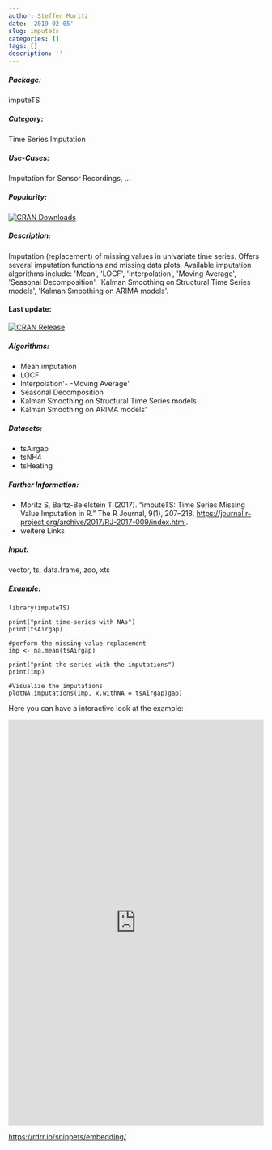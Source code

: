 ```yaml
---
author: Steffen Moritz
date: '2019-02-05'
slug: imputets
categories: []
tags: []
description: ''
---
```



##### Package: 
imputeTS

##### Category:
Time Series Imputation

##### Use-Cases:
Imputation for Sensor Recordings, ...

##### Popularity:
[![CRAN Downloads](https://cranlogs.r-pkg.org/badges/imputeTS)](https://cran.r-project.org/package=imputeTS)

##### Description:
 Imputation (replacement) of missing values in univariate time series. Offers several imputation functions and missing data plots. Available imputation algorithms include: 'Mean', 'LOCF', 'Interpolation', 'Moving Average', 'Seasonal Decomposition', 'Kalman Smoothing on Structural Time Series models', 'Kalman Smoothing on ARIMA models'.

#### Last update:
[![CRAN Release](https://www.r-pkg.org/badges/last-release/imputeTS
)](https://cran.r-project.org/package=imputeTS)

##### Algorithms:
- Mean imputation
- LOCF
- Interpolation'-
-Moving Average'
- Seasonal Decomposition
- Kalman Smoothing on Structural Time Series models
- Kalman Smoothing on ARIMA models'

##### Datasets:
- tsAirgap
- tsNH4
- tsHeating

##### Further Information:
 - Moritz S, Bartz-Beielstein T (2017). “imputeTS: Time Series Missing Value Imputation in R.” The R Journal, 9(1), 207–218. https://journal.r-project.org/archive/2017/RJ-2017-009/index.html.
- weitere Links

##### Input: 
vector, ts, data.frame, zoo, xts

##### Example:
~~~~ 
library(imputeTS)

print("print time-series with NAs")
print(tsAirgap)

#perform the missing value replacement
imp <- na.mean(tsAirgap) 

print("print the series with the imputations")
print(imp)

#Visualize the imputations
plotNA.imputations(imp, x.withNA = tsAirgap)gap)
~~~~


Here you can have a interactive look at the example:
<iframe width='100%' height='800' src='https://rdrr.io/snippets/embed/?code=library(imputeTS)%0A%0Aprint(%22print%20time-series%20with%20NAs%22)%0Aprint(tsAirgap)%0A%0A%23perform%20the%20missing%20value%20replacement%0Aimp%20%3C-%20na.mean(tsAirgap)%20%0A%0Aprint(%22print%20the%20series%20with%20the%20imputations%22)%0Aprint(imp)%0A%0A%23Visualize%20the%20imputations%0AplotNA.imputations(imp%2C%20x.withNA%20%3D%20tsAirgap)' frameborder='0'></iframe>

 https://rdrr.io/snippets/embedding/ 

